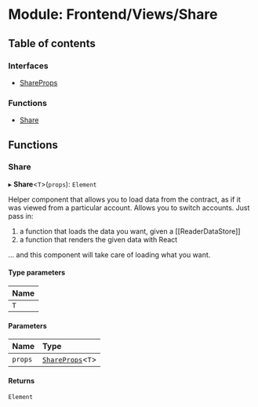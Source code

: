 # Module: Frontend/Views/Share

## Table of contents

### Interfaces

- [ShareProps](../interfaces/Frontend_Views_Share.ShareProps.md)

### Functions

- [Share](Frontend_Views_Share.md#share)

## Functions

### Share

▸ **Share**<`T`\>(`props`): `Element`

Helper component that allows you to load data from the contract, as if it was
viewed from a particular account. Allows you to switch accounts. Just pass in:

1. a function that loads the data you want, given a [[ReaderDataStore]]
2. a function that renders the given data with React

... and this component will take care of loading what you want.

#### Type parameters

| Name |
| :--- |
| `T`  |

#### Parameters

| Name    | Type                                                                   |
| :------ | :--------------------------------------------------------------------- |
| `props` | [`ShareProps`](../interfaces/Frontend_Views_Share.ShareProps.md)<`T`\> |

#### Returns

`Element`
